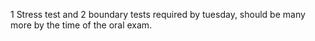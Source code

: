 1 Stress test and 2 boundary tests required by tuesday, should be many more by the time of the oral exam.
